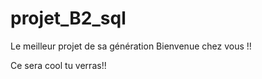 # projet_B2_sql
Le meilleur projet de sa génération
Bienvenue  chez  vous !!

Ce sera cool  tu verras!!
